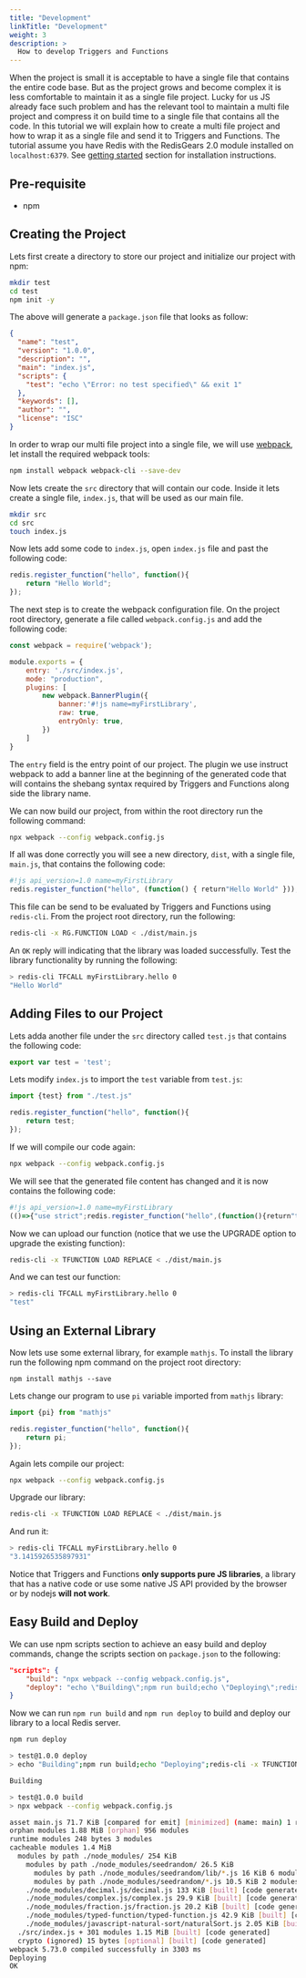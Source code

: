 ```yaml
---
title: "Development"
linkTitle: "Development"
weight: 3
description: >
  How to develop Triggers and Functions
---
```


When the project is small it is acceptable to have a single file that contains the entire code base. But as the project grows and become complex it is less comfortable to maintain it as a single file project. Lucky for us JS already face such problem and has the relevant tool to maintain a multi file project and compress it on build time to a single file that contains all the code. In this tutorial we will explain how to create a multi file project and how to wrap it as a single file and send it to Triggers and Functions. The tutorial assume you have Redis with the RedisGears 2.0 module installed on `localhost:6379`. See [getting started](../README.md) section for installation instructions.

## Pre-requisite

* npm

## Creating the Project

Lets first create a directory to store our project and initialize our project with npm:
```bash
mkdir test
cd test
npm init -y
```

The above will generate a `package.json` file that looks as follow:

```json
{
  "name": "test",
  "version": "1.0.0",
  "description": "",
  "main": "index.js",
  "scripts": {
    "test": "echo \"Error: no test specified\" && exit 1"
  },
  "keywords": [],
  "author": "",
  "license": "ISC"
}

```

In order to wrap our multi file project into a single file, we will use [webpack](https://webpack.js.org/), let install the required webpack tools:

```bash
npm install webpack webpack-cli --save-dev
```

Now lets create the `src` directory that will contain our code. Inside it lets create a single file, `index.js`, that will be used as our main file.

```bash
mkdir src
cd src
touch index.js
```

Now lets add some code to `index.js`, open `index.js` file and past the following code:

```js
redis.register_function("hello", function(){
    return "Hello World";
});
```

The next step is to create the webpack configuration file. On the project root directory, generate a file called `webpack.config.js` and add the following code:

```js
const webpack = require('webpack');

module.exports = {
    entry: './src/index.js',
    mode: "production",
    plugins: [
        new webpack.BannerPlugin({
			banner:'#!js name=myFirstLibrary',
            raw: true,
            entryOnly: true,
	    })
	]
}
```

The `entry` field is the entry point of our project. The plugin we use instruct webpack to add a banner line at the beginning of the generated code that will contains the shebang syntax required by Triggers and Functions along side the library name.

We can now build our project, from within the root directory run the following command:

```bash
npx webpack --config webpack.config.js
```

If all was done correctly you will see a new directory, `dist`, with a single file, `main.js`, that contains the following code:

```js
#!js api_version=1.0 name=myFirstLibrary
redis.register_function("hello", (function() { return"Hello World" }));
```

This file can be send to be evaluated by Triggers and Functions using `redis-cli`. From the project root directory, run the following:

```bash
redis-cli -x RG.FUNCTION LOAD < ./dist/main.js
```

An `OK` reply will indicating that the library was loaded successfully. Test the library functionality by running the following:

```bash
> redis-cli TFCALL myFirstLibrary.hello 0
"Hello World"
```

## Adding Files to our Project

Lets adda another file under the `src` directory called `test.js` that contains the following code:

```js
export var test = 'test';
```

Lets modify `index.js` to import the `test` variable from `test.js`:

```js
import {test} from "./test.js"

redis.register_function("hello", function(){
    return test;
});
```

If we will compile our code again:

```bash
npx webpack --config webpack.config.js
```

We will see that the generated file content has changed and it is now contains the following code:

```js
#!js api_version=1.0 name=myFirstLibrary
(()=>{"use strict";redis.register_function("hello",(function(){return"test"}))})();
```

Now we can upload our function (notice that we use the UPGRADE option to upgrade the existing function):

```bash
redis-cli -x TFUNCTION LOAD REPLACE < ./dist/main.js
```

And we can test our function:

```bash
> redis-cli TFCALL myFirstLibrary.hello 0
"test"
```

## Using an External Library

Now lets use some external library, for example `mathjs`. To install the library run the following npm command on the project root directory:

```
npm install mathjs --save
```

Lets change our program to use `pi` variable imported from `mathjs` library:

```js
import {pi} from "mathjs"

redis.register_function("hello", function(){
    return pi;
});
```

Again lets compile our project:

```bash
npx webpack --config webpack.config.js
```

Upgrade our library:

```bash
redis-cli -x TFUNCTION LOAD REPLACE < ./dist/main.js
```

And run it:

```bash
> redis-cli TFCALL myFirstLibrary.hello 0
"3.1415926535897931"
```

Notice that Triggers and Functions **only supports pure JS libraries**, a library that has a native code or use some native JS API provided by the browser or by nodejs **will not work**.

## Easy Build and Deploy

We can use npm scripts section to achieve an easy build and deploy commands, change the scripts section on `package.json` to the following:

```json
"scripts": {
    "build": "npx webpack --config webpack.config.js",
    "deploy": "echo \"Building\";npm run build;echo \"Deploying\";redis-cli -x TFUNCTION LOAD REPLACE < ./dist/main.js"
}
```

Now we can run `npm run build` and `npm run deploy` to build and deploy our library to a local Redis server.

```bash
npm run deploy

> test@1.0.0 deploy
> echo "Building";npm run build;echo "Deploying";redis-cli -x TFUNCTION LOAD REPLACE < ./dist/main.js

Building

> test@1.0.0 build
> npx webpack --config webpack.config.js

asset main.js 71.7 KiB [compared for emit] [minimized] (name: main) 1 related asset
orphan modules 1.88 MiB [orphan] 956 modules
runtime modules 248 bytes 3 modules
cacheable modules 1.4 MiB
  modules by path ./node_modules/ 254 KiB
    modules by path ./node_modules/seedrandom/ 26.5 KiB
      modules by path ./node_modules/seedrandom/lib/*.js 16 KiB 6 modules
      modules by path ./node_modules/seedrandom/*.js 10.5 KiB 2 modules
    ./node_modules/decimal.js/decimal.js 133 KiB [built] [code generated]
    ./node_modules/complex.js/complex.js 29.9 KiB [built] [code generated]
    ./node_modules/fraction.js/fraction.js 20.2 KiB [built] [code generated]
    ./node_modules/typed-function/typed-function.js 42.9 KiB [built] [code generated]
    ./node_modules/javascript-natural-sort/naturalSort.js 2.05 KiB [built] [code generated]
  ./src/index.js + 301 modules 1.15 MiB [built] [code generated]
  crypto (ignored) 15 bytes [optional] [built] [code generated]
webpack 5.73.0 compiled successfully in 3303 ms
Deploying
OK
```
